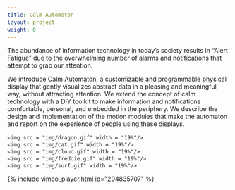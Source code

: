 ```yaml
---
title: Calm Automaton
layout: project
weight: 0
---
```


The abundance of information technology in today’s society results in “Alert Fatigue” due to the overwhelming number of alarms and notifications that attempt to grab our attention.

We introduce Calm Automaton, a customizable and programmable physical display that gently visualizes abstract data in a pleasing and meaningful way, without attracting attention. We extend the concept of calm technology with a DIY toolkit to make information and notifications comfortable, personal, and embedded in the periphery. We describe the design and implementation of the motion modules that make the automaton and report on the experience of people using these displays.

	<img src = "img/dragon.gif" width = "19%"/>
	<img src = "img/cat.gif" width = "19%"/>
	<img src = "img/cloud.gif" width = "19%"/>
	<img src = "img/freddie.gif" width = "19%"/>
	<img src = "img/surf.gif" width = "19%"/>

{% include vimeo_player.html id="204835707" %}
